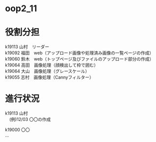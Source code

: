 # oop2_11

# 役割分担
 k19113 山村　リーダー<br>
 k19092 福田　web（アップロード画像や処理済み画像の⼀覧ページの作成）<br>
 k19060 鈴木　web（トップページ及びファイルのアップロード部分の作成）<br>
 k19064 高田　画像処理（顔検出して枠で囲む）<br>
 k19064 大山　画像処理（グレースケール）<br>
 k19055 志村　画像処理（Cannyフィルター）<br>

# 進行状況
k19113 山村<br>
　(例)12/03 〇〇の作成
 
k19000 〇〇<br>
...
